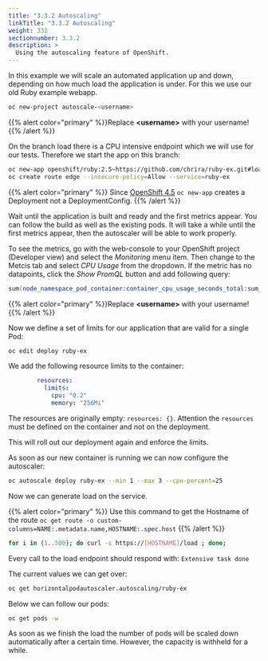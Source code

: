 ```yaml
---
title: "3.3.2 Autoscaling"
linkTitle: "3.3.2 Autoscaling"
weight: 332
sectionnumber: 3.3.2
description: >
  Using the autoscaling feature of OpenShift.
---
```


In this example we will scale an automated application up and down, depending on how much load the application is under. For this we use our old Ruby example webapp.

```bash
oc new-project autoscale-<username>
```

{{% alert  color="primary" %}}Replace **\<username>** with your username!{{% /alert %}}

On the branch load there is a CPU intensive endpoint which we will use for our tests. Therefore we start the app on this branch:

```bash
oc new-app openshift/ruby:2.5~https://github.com/chrira/ruby-ex.git#load
oc create route edge --insecure-policy=Allow --service=ruby-ex
```

{{% alert  color="primary" %}} Since [OpenShift 4.5](https://docs.openshift.com/container-platform/4.5/release_notes/ocp-4-5-release-notes.html#ocp-4-5-developer-experience) `oc new-app` creates a Deployment not a DeploymentConfig. {{% /alert %}}

Wait until the application is built and ready and the first metrics appear. You can follow the build as well as the existing pods. It will take a while until the first metrics appear, then the autoscaler will be able to work properly.

To see the metrics, go with the web-console to your OpenShift project (Developer view) and select the *Monitoring* menu item. Then change to the Metcis tab and select *CPU Usage* from the dropdown. If the metric has no datapoints, click the *Show PromQL* button and add following query:

```s
sum(node_namespace_pod_container:container_cpu_usage_seconds_total:sum_rate{namespace='autoscale-<username>'}) by (pod)
```

{{% alert  color="primary" %}}Replace **\<username>** with your username!{{% /alert %}}

Now we define a set of limits for our application that are valid for a single Pod:

```bash
oc edit deploy ruby-ex
```

We add the following resource limits to the container:

```yaml
        resources:
          limits:
            cpu: "0.2"
            memory: "256Mi"
```

The resources are originally empty: `resources: {}`. Attention the `resources` must be defined on the container and not on the deployment.

This will roll out our deployment again and enforce the limits.

As soon as our new container is running we can now configure the autoscaler:

```bash
oc autoscale deploy ruby-ex --min 1 --max 3 --cpu-percent=25
```

Now we can generate load on the service.

{{% alert  color="primary" %}} Use this command to get the Hostname of the route `oc get route -o custom-columns=NAME:.metadata.name,HOSTNAME:.spec.host` {{% /alert %}}

```bash
for i in {1..500}; do curl -s https://[HOSTNAME]/load ; done;
```

Every call to the load endpoint should respond with: `Extensive task done`

The current values we can get over:

```bash
oc get horizontalpodautoscaler.autoscaling/ruby-ex
```

Below we can follow our pods:

```bash
oc get pods -w
```

As soon as we finish the load the number of pods will be scaled down automatically after a certain time. However, the capacity is withheld for a while.
